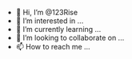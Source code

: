 - 👋 Hi, I’m @123Rise
- 👀 I’m interested in ...
- 🌱 I’m currently learning ...
- 💞️ I’m looking to collaborate on ...
- 📫 How to reach me ...

<!---
123Rise/123Rise is a ✨ special ✨ repository because its `README.md` (this file) appears on your GitHub profile.
You can click the Preview link to take a look at your changes.
--->
